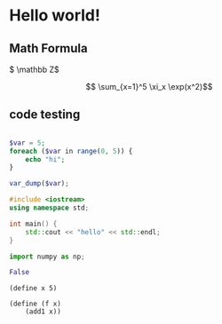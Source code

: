 # Hello world!

## Math Formula

$ \mathbb Z$

$$ \sum_{x=1}^5 \xi_x \exp(x^2)$$

## code testing

```php

$var = 5;
foreach ($var in range(0, 5)) {
    echo "hi";
}

var_dump($var);

```

```c++
#include <iostream>
using namespace std;

int main() {
    std::cout << "hello" << std::endl;
}
```

```python
import numpy as np;

False

```


```Lisp
(define x 5)

(define (f x)
    (add1 x))

```
